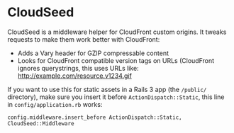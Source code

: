 CloudSeed
=========

CloudSeed is a middleware helper for CloudFront custom origins. It tweaks requests to make them work better with CloudFront:

* Adds a Vary header for GZIP compressable content
* Looks for CloudFront compatible version tags on URLs (CloudFront ignores querystrings, this uses URLs like: http://example.com/resource.v1234.gif

If you want to use this for static assets in a Rails 3 app (the `/public/` directory), make sure you insert it before `ActionDispatch::Static`, this line in `config/application.rb` works:

    config.middleware.insert_before ActionDispatch::Static, CloudSeed::Middleware

